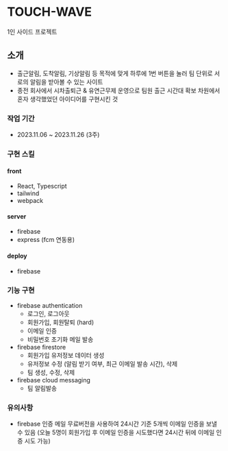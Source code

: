 # TOUCH-WAVE

1인 사이드 프로젝트

## 소개

- 출근알림, 도착알림, 기상알림 등 목적에 맞게 하루에 1번 버튼을 눌러 팀 단위로 서로의 알림을 받아볼 수 있는 사이트
- 종전 회사에서 시차출퇴근 & 유연근무제 운영으로 팀원 출근 시간대 확보 차원에서 혼자 생각했었던 아이디어를 구현시킨 것

### 작업 기간

- 2023.11.06 ~ 2023.11.26 (3주)

### 구현 스킬

#### front

- React, Typescript
- tailwind
- webpack

#### server

- firebase
- express (fcm 연동용)

#### deploy

- firebase

### 기능 구현

- firebase authentication
  - 로그인, 로그아웃
  - 회원가입, 회원탈퇴 (hard)
  - 이메일 인증
  - 비밀번호 초기화 메일 발송
- firebase firestore
  - 회원가입 유저정보 데이터 생성
  - 유저정보 수정 (알림 받기 여부, 최근 이메일 발송 시간), 삭제
  - 팀 생성, 수정, 삭제
- firebase cloud messaging
  - 팀 알림발송

### 유의사항

- firebase 인증 메일 무료버전을 사용하여 24시간 기준 5개씩 이메일 인증을 보낼 수 있음 (오늘 5명이 회원가입 후 이메일 인증을 시도했다면 24시간 뒤에 이메일 인증 시도 가능)

